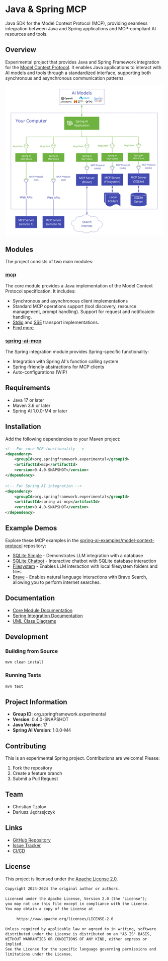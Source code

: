 # Java & Spring MCP

Java SDK for the Model Context Protocol (MCP), providing seamless integration between Java and Spring applications and MCP-compliant AI resources and tools.

## Overview

Experimental project that provides Java and Spring Framework integration for the [Model Context Protocol](https://modelcontextprotocol.org/docs/concepts/architecture). It enables Java applications to interact with AI models and tools through a standardized interface, supporting both synchronous and asynchronous communication patterns.

<img src="docs/spring-ai-mcp-architecture.jpg" width="600">

## Modules

The project consists of two main modules:

### [mcp](./mcp/README.md)

The core module provides a Java implementation of the Model Context Protocol specification. It includes:
- Synchronous and asynchronous client implementations
- Standard MCP operations support (tool discovery, resource management, prompt handling). Support for request and notificaiotn handling.
- [Stdio](https://spec.modelcontextprotocol.io/specification/basic/transports/#stdio) and [SSE](https://spec.modelcontextprotocol.io/specification/basic/transports/#http-with-sse) transport implementations. 
- [Find more](./mcp/README.md).

### [spring-ai-mcp](./spring-ai-mcp/README.md)

The Spring integration module provides Spring-specific functionality:
- Integration with Spring AI's function calling system
- Spring-friendly abstractions for MCP clients
- Auto-configurations (WIP)

## Requirements

- Java 17 or later
- Maven 3.6 or later
- Spring AI 1.0.0-M4 or later

## Installation

Add the following dependencies to your Maven project:

```xml
<!-- For core MCP functionality -->
<dependency>
    <groupId>org.springframework.experimental</groupId>
    <artifactId>mcp</artifactId>
    <version>0.4.0-SNAPSHOT</version>
</dependency>

<!-- For Spring AI integration -->
<dependency>
    <groupId>org.springframework.experimental</groupId>
    <artifactId>spring-ai-mcp</artifactId>
    <version>0.4.0-SNAPSHOT</version>
</dependency>
```

## Example Demos

Explore these MCP examples in the [spring-ai-examples/model-context-protocol](https://github.com/spring-projects/spring-ai-examples/tree/main/model-context-protocol) repository:

- [SQLite Simple](https://github.com/spring-projects/spring-ai-examples/tree/main/model-context-protocol/sqlite/simple) - Demonstrates LLM integration with a database
- [SQLite Chatbot](https://github.com/spring-projects/spring-ai-examples/tree/main/model-context-protocol/sqlite/chatbot) - Interactive chatbot with SQLite database interaction
- [Filesystem](https://github.com/spring-projects/spring-ai-examples/tree/main/model-context-protocol/filesystem) - Enables LLM interaction with local filesystem folders and files
- [Brave](https://github.com/spring-projects/spring-ai-examples/tree/main/model-context-protocol/brave) - Enables natural language interactions with Brave Search, allowing you to perform internet searches.

## Documentation

- [Core Module Documentation](mcp/README.md)
- [Spring Integration Documentation](spring-ai-mcp/README.md)
- [UML Class Diagrams](spring-ai-mcp/docs/spring-ai-mcp-uml-classdiagram.svg)

## Development

### Building from Source

```bash
mvn clean install
```

### Running Tests

```bash
mvn test
```

## Project Information

- **Group ID**: org.springframework.experimental
- **Version**: 0.4.0-SNAPSHOT
- **Java Version**: 17
- **Spring AI Version**: 1.0.0-M4

## Contributing

This is an experimental Spring project. Contributions are welcome! Please:

1. Fork the repository
2. Create a feature branch
3. Submit a Pull Request

## Team

- Christian Tzolov
- Dariusz Jędrzejczyk

## Links

- [GitHub Repository](https://github.com/spring-projects-experimental/spring-ai-mcp)
- [Issue Tracker](https://github.com/spring-projects-experimental/spring-ai-mcp/issues)
- [CI/CD](https://github.com/spring-projects-experimental/spring-ai-mcp/actions)

## License

This project is licensed under the [Apache License 2.0](LICENSE).

```
Copyright 2024-2024 the original author or authors.

Licensed under the Apache License, Version 2.0 (the "License");
you may not use this file except in compliance with the License.
You may obtain a copy of the License at

     https://www.apache.org/licenses/LICENSE-2.0

Unless required by applicable law or agreed to in writing, software
distributed under the License is distributed on an "AS IS" BASIS,
WITHOUT WARRANTIES OR CONDITIONS OF ANY KIND, either express or implied.
See the License for the specific language governing permissions and
limitations under the License.
